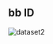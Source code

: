## bb ID
![dataset2](https://user-images.githubusercontent.com/53811556/166060521-afd766f5-d4d4-4933-b8e3-b9252e2d8e2d.png)
